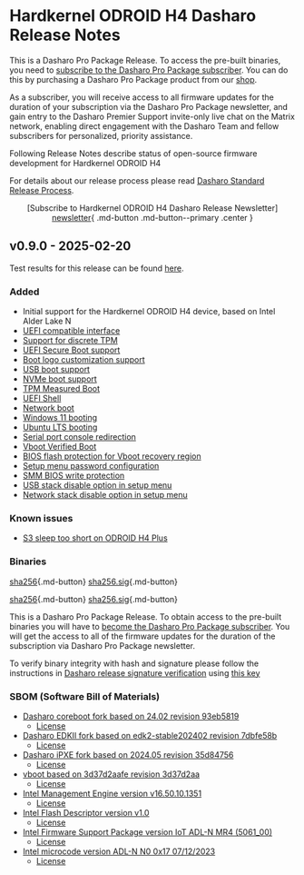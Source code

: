 # Hardkernel ODROID H4 Dasharo Release Notes

This is a Dasharo Pro Package Release. To access the pre-built binaries,
you need to [subscribe to the Dasharo Pro Package subscriber](https://docs.dasharo.com/ways-you-can-help-us/#become-a-dasharo-pro-package-subscriber).
You can do this by purchasing a Dasharo Pro Package product from our [shop](https://shop.3mdeb.com/shop/dasharo-pro-package/1-year-dasharo-entry-subscription-for-network-appliance/).

As a subscriber, you will receive access to all firmware updates for the
duration of your subscription via the Dasharo Pro Package newsletter,
and gain entry to the Dasharo Premier Support invite-only live chat on
the Matrix network, enabling direct engagement with the Dasharo Team and fellow
subscribers for personalized, priority assistance.

Following Release Notes describe status of open-source firmware development for
Hardkernel ODROID H4

For details about our release process please read
[Dasharo Standard Release Process](../../dev-proc/standard-release-process.md).

<center>

[Subscribe to Hardkernel ODROID H4 Dasharo Release Newsletter]
[newsletter]{ .md-button .md-button--primary .center }

</center>

## v0.9.0 - 2025-02-20

Test results for this release can be found
[here](https://github.com/Dasharo/osfv-results/blob/main/boards/Hardkernel/Odroid_H4/v0.9.0_results.csv).

### Added

- Initial support for the Hardkernel ODROID H4 device, based on Intel Alder
  Lake N
- [UEFI compatible interface](https://docs.dasharo.com/unified-test-documentation/dasharo-compatibility/30M-uefi-compatible-interface/)
- [Support for discrete TPM](https://docs.dasharo.com/unified-test-documentation/dasharo-security/200-tpm-support/)
- [UEFI Secure Boot support](https://docs.dasharo.com/unified-test-documentation/dasharo-security/206-secure-boot/)
- [Boot logo customization support](https://docs.dasharo.com/unified-test-documentation/dasharo-compatibility/328-logo-customization-functionality/)
- [USB boot support](https://docs.dasharo.com/unified-test-documentation/dasharo-compatibility/31N-usb-boot/)
- [NVMe boot support](https://docs.dasharo.com/unified-test-documentation/dasharo-compatibility/312-nvme-support/)
- [TPM Measured Boot](https://docs.dasharo.com/unified-test-documentation/dasharo-security/203-measured-boot/)
- [UEFI Shell](https://docs.dasharo.com/unified-test-documentation/dasharo-compatibility/30P-uefi-shell/)
- [Network boot](https://docs.dasharo.com/unified-test-documentation/dasharo-compatibility/315b-netboot-utilities/)
- [Windows 11 booting](https://docs.dasharo.com/unified-test-documentation/dasharo-compatibility/31A-windows-booting/)
- [Ubuntu LTS booting](https://docs.dasharo.com/unified-test-documentation/dasharo-compatibility/308-debian-stable-and-ubuntu-lts-support/)
- [Serial port console redirection](https://docs.dasharo.com/unified-test-documentation/dasharo-compatibility/31G-ec-and-superio/#sio004001-serial-port-in-firmware)
- [Vboot Verified Boot](https://docs.dasharo.com/guides/vboot-signing/)
- [BIOS flash protection for Vboot recovery region](https://docs.dasharo.com/unified-test-documentation/dasharo-security/20J-bios-lock-support/)
- [Setup menu password configuration](https://docs.dasharo.com/dasharo-menu-docs/overview/#dasharo-menu-guides)
- [SMM BIOS write protection](https://docs.dasharo.com/dasharo-menu-docs/dasharo-system-features/#dasharo-security-options)
- [USB stack disable option in setup menu](https://docs.dasharo.com/dasharo-menu-docs/dasharo-system-features/#usb-configuration)
- [Network stack disable option in setup menu](https://docs.dasharo.com/dasharo-menu-docs/dasharo-system-features/#networking-options)

### Known issues

- [S3 sleep too short on ODROID H4 Plus](https://github.com/Dasharo/dasharo-issues/issues/1213)

### Binaries

[sha256][hardkernel_odroid_h4_v0.9.0.rom_hash]{.md-button}
[sha256.sig][hardkernel_odroid_h4_v0.9.0.rom_sig]{.md-button}

[sha256][hardkernel_odroid_h4_v0.9.0_dev_signed.rom_hash]{.md-button}
[sha256.sig][hardkernel_odroid_h4_v0.9.0_dev_signed.rom_sig]{.md-button}

This is a Dasharo Pro Package Release. To obtain access to the pre-built
binaries you will have to
[become the Dasharo Pro Package subscriber](../../ways-you-can-help-us.md#become-a-dasharo-pro-package-subscriber).
You will get the access to all of the firmware updates for the duration of the
subscription via Dasharo Pro Package newsletter.

To verify binary integrity with hash and signature please follow the
instructions in [Dasharo release signature verification](/guides/signature-verification)
using [this key](https://raw.githubusercontent.com/3mdeb/3mdeb-secpack/master/dasharo/hardkernel_odroid_h4/dasharo-release-0.x-compatible-with-hardkernel-odroid-h4-family-signing-key.asc)

### SBOM (Software Bill of Materials)

- [Dasharo coreboot fork based on 24.02 revision 93eb5819](https://github.com/Dasharo/coreboot/tree/93eb5819)
    + [License](https://github.com/Dasharo/coreboot/blob/93eb5819/COPYING)
- [Dasharo EDKII fork based on edk2-stable202402 revision 7dbfe58b](https://github.com/Dasharo/edk2/tree/7dbfe58b)
    + [License](https://github.com/Dasharo/edk2/blob/7dbfe58b/License.txt)
- [Dasharo iPXE fork based on 2024.05 revision 35d84756](https://github.com/Dasharo/ipxe/tree/35d84756)
    + [License](https://github.com/Dasharo/ipxe/blob/35d84756/COPYING.GPLv2)
- [vboot based on 3d37d2aafe revision 3d37d2aa](https://chromium.googlesource.com/chromiumos/platform/vboot_reference/+/3d37d2aa/)
    + [License](https://chromium.googlesource.com/chromiumos/platform/vboot_reference/+/3d37d2aa/LICENSE)
- [Intel Management Engine version v16.50.10.1351](https://github.com/Dasharo/dasharo-blobs/blob/c4ecc9e3/hardkernel/odroid_h4/me.bin)
    + [License](https://github.com/Dasharo/dasharo-blobs/blob/c4ecc9e3/licenses/pv%20intel%20obl%20software%20license%20agreement%2011.2.2017.pdf)
- [Intel Flash Descriptor version v1.0](https://github.com/Dasharo/dasharo-blobs/blob/c4ecc9e3/hardkernel/odroid_h4/descriptor.bin)
    + [License](https://github.com/Dasharo/dasharo-blobs/blob/c4ecc9e3/licenses/pv%20intel%20obl%20software%20license%20agreement%2011.2.2017.pdf)
- [Intel Firmware Support Package version IoT ADL-N MR4 (5061_00)](https://github.com/intel/FSP/commits/3819544e/AlderLakeFspBinPkg/IoT/AlderLakeN)
    + [License](https://github.com/intel/FSP/blob/3819544e/FSP_License.pdf)
- [Intel microcode version ADL-N N0 0x17 07/12/2023](https://github.com/intel/Intel-Linux-Processor-Microcode-Data-Files/tree/microcode-20240531/intel-ucode/06-be-00)
    + [License](https://github.com/intel/Intel-Linux-Processor-Microcode-Data-Files/blob/microcode-20240531/license)

[newsletter]: https://3mdeb.com/subscribe/odroid_h4_plus_uefi.html
[hardkernel_odroid_h4_v0.9.0.rom_hash]: https://dl.3mdeb.com/open-source-firmware/Dasharo/hardkernel_odroid_h4/v0.9.0/hardkernel_odroid_h4_v0.9.0.rom.sha256
[hardkernel_odroid_h4_v0.9.0.rom_sig]: https://dl.3mdeb.com/open-source-firmware/Dasharo/hardkernel_odroid_h4/v0.9.0/hardkernel_odroid_h4_v0.9.0.rom.sha256.sig
[hardkernel_odroid_h4_v0.9.0_dev_signed.rom_hash]: https://dl.3mdeb.com/open-source-firmware/Dasharo/hardkernel_odroid_h4/v0.9.0/hardkernel_odroid_h4_v0.9.0_dev_signed.rom.sha256
[hardkernel_odroid_h4_v0.9.0_dev_signed.rom_sig]: https://dl.3mdeb.com/open-source-firmware/Dasharo/hardkernel_odroid_h4/v0.9.0/hardkernel_odroid_h4_v0.9.0_dev_signed.rom.sha256.sig
